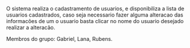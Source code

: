 O sistema realiza o cadastramento de usuarios, e disponibiliza a lista de usuarios cadastrados, caso seja necessario fazer alguma alteracao das informacões de um o usuario basta clicar no nome do usuario desejado realizar a alteracão.

Membros do grupo: Gabriel, Lana, Rubens.
